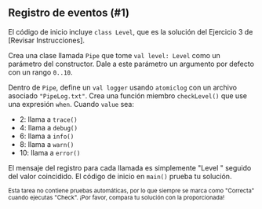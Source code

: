 ## Registro de eventos (#1)

El código de inicio incluye `class Level`, que es la solución del Ejercicio 3 de [Revisar Instrucciones].

Crea una clase llamada `Pipe` que tome `val level: Level` como un parámetro del constructor. Dale a este parámetro un argumento por defecto con un rango `0..10`.

Dentro de `Pipe`, define un `val logger` usando `atomiclog` con un archivo asociado `"PipeLog.txt"`. Crea una función miembro `checkLevel()` que use una expresión `when`. Cuando `value` sea:

- 2: llama a `trace()`
- 4: llama a `debug()`
- 6: llama a `info()`
- 8: llama a `warn()`
- 10: llama a `error()`

El mensaje del registro para cada llamada es simplemente "Level " seguido del valor coincidido. El código de inicio en `main()` prueba tu solución.

<sub> Esta tarea no contiene pruebas automáticas, por lo que siempre se marca como "Correcta" cuando ejecutas "Check". ¡Por favor, compara tu solución con la proporcionada! </sub>